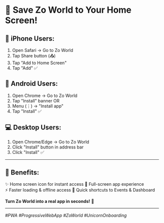 # 📱 Save Zo World to Your Home Screen!

## 🍎 **iPhone Users:**
1. Open Safari → Go to Zo World
2. Tap Share button (📤) 
3. Tap "Add to Home Screen"
4. Tap "Add" ✅

## 🤖 **Android Users:**
1. Open Chrome → Go to Zo World  
2. Tap "Install" banner OR
3. Menu (⋮) → "Install app"
4. Tap "Install" ✅

## 💻 **Desktop Users:**
1. Open Chrome/Edge → Go to Zo World
2. Click "Install" button in address bar
3. Click "Install" ✅

---

## 🎉 **Benefits:**
✨ Home screen icon for instant access
📱 Full-screen app experience  
⚡ Faster loading & offline access
🎯 Quick shortcuts to Events & Dashboard

**Turn Zo World into a real app in seconds!** 🦄

---

*#PWA #ProgressiveWebApp #ZoWorld #UnicornOnboarding*
